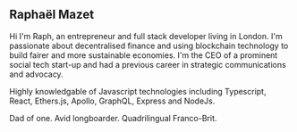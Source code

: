 ## Raphaël Mazet

Hi I'm Raph, an entrepreneur and full stack developer living in London. I'm passionate about decentralised finance and using blockchain technology to build fairer and more sustainable economies. I'm the CEO of a prominent social tech start-up and had a previous career in strategic communications and advocacy.

Highly knowledgable of Javascript technologies including Typescript, React, Ethers.js, Apollo, GraphQL, Express and NodeJs.

Dad of one. Avid longboarder. Quadrilingual Franco-Brit.
